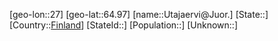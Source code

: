 ﻿---
location: [64.97,27]
type: City
tags:
- geo/City


SpocWebEntityId: 35141
isDeleted: false
confidential: public

---
[geo-lon::27]
[geo-lat::64.97]
[name::Utajaervi@Juor.]
[State::]
[Country::[Finland](geo/Continent/Europe/Finland.md)]
[StateId::]
[Population::]
[Unknown::]

